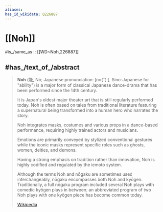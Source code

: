 ```yaml
---
aliases:
has_id_wikidata: Q226887
---
```


# [[Noh]] 

#is_/same_as :: [[WD~Noh,226887]] 

## #has_/text_of_/abstract 

> **Noh** (能, Nō; Japanese pronunciation: [no(ꜜ)ː], Sino-Japanese for "ability") is a major form of 
> classical Japanese dance-drama that has been performed since the 14th century. 
> 
> It is Japan's oldest major theater art that is still regularly performed today. 
> Noh is often based on tales from traditional literature 
> featuring a supernatural being transformed into a human hero who narrates the story. 
> 
> Noh integrates masks, costumes and various props in a dance-based performance, 
> requiring highly trained actors and musicians. 
> 
> Emotions are primarily conveyed by stylized conventional gestures 
> while the iconic masks represent specific roles such as ghosts, women, deities, and demons. 
> 
> Having a strong emphasis on tradition rather than innovation, 
> Noh is highly codified and regulated by the iemoto system.
>
> Although the terms Noh and nōgaku are sometimes used interchangeably, nōgaku encompasses both Noh and kyōgen. Traditionally, a full nōgaku program included several Noh plays with comedic kyōgen plays in between; an abbreviated program of two Noh plays with one kyōgen piece has become common today.
>
> [Wikipedia](https://en.wikipedia.org/wiki/Noh) 

